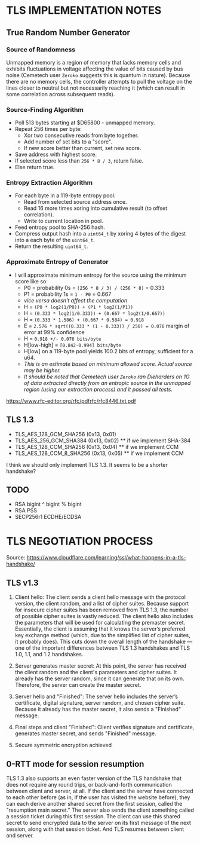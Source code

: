 # TLS IMPLEMENTATION NOTES #


## True Random Number Generator ##

### Source of Randomness ###
Unmapped memory is a region of memory that lacks memory cells and exhibits fluctuations in voltage affecting the value of bits caused by bus noise (Cemetech user `Zeroko` suggests this is quantum in nature). Because there are no memory cells, the controller attempts to pull the voltage on the lines closer to neutral but not necessarily reaching it (which can result in some correlation across subsequent reads).

### Source-Finding Algorithm ###
- Poll 513 bytes starting at $D65800 - unmapped memory.
- Repeat 256 times per byte:
    - Xor two consecutive reads from byte together.
    - Add number of set bits to a "score".
    - If new score better than current, set new score.
- Save address with highest score.
- If selected score less than `256 * 8 / 3`, return false.
- Else return true.

### Entropy Extraction Algorithm ###
- For each byte in a 119-byte entropy pool:
    - Read from selected source address once.
    - Read 16 more times xoring into cumulative result (to offset correlation).
    - Write to current location in pool.
- Feed entropy pool to SHA-256 hash.
- Compress output hash into a `uint64_t` by xoring 4 bytes of the digest into a each byte of the `uint64_t`.
- Return the resulting `uint64_t`.

### Approximate Entropy of Generator ###
- I will approximate minimum entropy for the source using the minimum score like so:
    - P0 = probability 0s = `(256 * 8 / 3) / (256 * 8)` = 0.333
    - P1 = probability 1s = `1 - P0` = 0.667
    - *vice versa doesn't affect the computation*
    - H = `(P0 * log2(1/P0)) + (P1 * log2(1/P1))`
    - H = `(0.333 * log2(1/0.333)) + (0.667 * log2(1/0.667))`
    - H = `(0.333 * 1.586) + (0.667 * 0.584) = 0.918`
    - E = `2.576 * sqrt((0.333 * (1 - 0.333)) / 256) = 0.076` margin of error at 99% confidence
    - H = `0.918 +/- 0.076 bits/byte`
    - H[low-high] = `[0.842-0.994] bits/byte`
    - H[low] on a 119-byte pool yields 100.2 bits of entropy, sufficient for a u64.
    - *This is an estimate based on minimum allowed score. Actual source may be higher.*
    - *It should be noted that Cemetech user `Zeroko` ran Dieharders on 1G of data extracted directly from an entropic source in the unmapped region (using our extraction process) and it passed all tests.*


https://www.rfc-editor.org/rfc/pdfrfc/rfc8446.txt.pdf

TLS 1.3
----------
- TLS_AES_128_GCM_SHA256 (0x13, 0x01)
- TLS_AES_256_GCM_SHA384 (0x13, 0x02) ** if we implement SHA-384
- TLS_AES_128_CCM_SHA256 (0x13, 0x04) ** if we implement CCM
- TLS_AES_128_CCM_8_SHA256 (0x13, 0x05) ** if we implement CCM
  
I think we should only implement TLS 1.3. It seems to be a shorter handshake?

TODO
---------
- RSA bigint ^ bigint % bigint
- RSA PSS
- SECP256r1 ECDHE/ECDSA


TLS NEGOTIATION PROCESS
========================

Source: https://www.cloudflare.com/learning/ssl/what-happens-in-a-tls-handshake/

TLS v1.3
---------

1. Client hello: The client sends a client hello message with the protocol version, the client random, and a list of cipher suites. Because support for insecure cipher suites has been removed from TLS 1.3, the number of possible cipher suites is vastly reduced. The client hello also includes the parameters that will be used for calculating the premaster secret. Essentially, the client is assuming that it knows the server’s preferred key exchange method (which, due to the simplified list of cipher suites, it probably does). This cuts down the overall length of the handshake — one of the important differences between TLS 1.3 handshakes and TLS 1.0, 1.1, and 1.2 handshakes.

2. Server generates master secret: At this point, the server has received the client random and the client's parameters and cipher suites. It already has the server random, since it can generate that on its own. Therefore, the server can create the master secret.

3. Server hello and "Finished": The server hello includes the server’s certificate, digital signature, server random, and chosen cipher suite. Because it already has the master secret, it also sends a "Finished" message.

4. Final steps and client "Finished": Client verifies signature and certificate, generates master secret, and sends "Finished" message.

5. Secure symmetric encryption achieved


0-RTT mode for session resumption
----------------------------------

TLS 1.3 also supports an even faster version of the TLS handshake that does not require any round trips, or back-and-forth communication between client and server, at all. If the client and the server have connected to each other before (as in, if the user has visited the website before), they can each derive another shared secret from the first session, called the "resumption main secret." The server also sends the client something called a session ticket during this first session. The client can use this shared secret to send encrypted data to the server on its first message of the next session, along with that session ticket. And TLS resumes between client and server.


